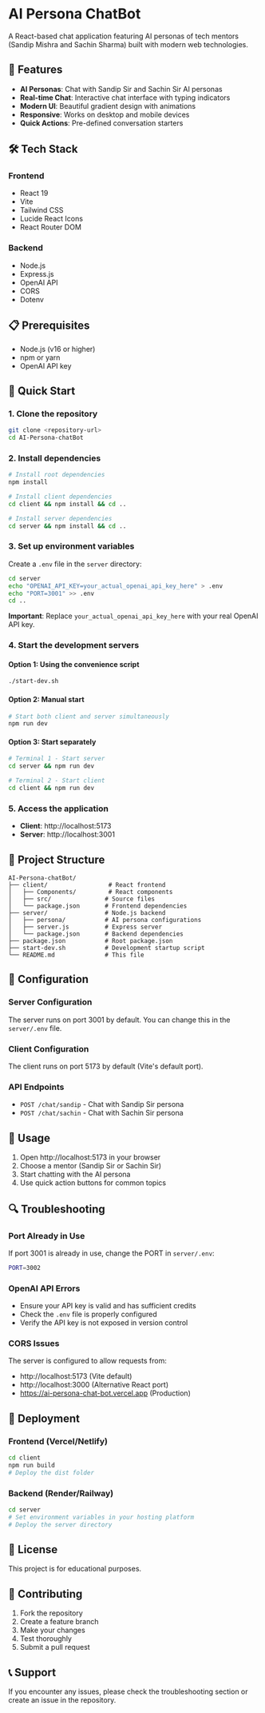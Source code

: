 # AI Persona ChatBot

A React-based chat application featuring AI personas of tech mentors (Sandip Mishra and Sachin Sharma) built with modern web technologies.

## 🚀 Features

- **AI Personas**: Chat with Sandip Sir and Sachin Sir AI personas
- **Real-time Chat**: Interactive chat interface with typing indicators
- **Modern UI**: Beautiful gradient design with animations
- **Responsive**: Works on desktop and mobile devices
- **Quick Actions**: Pre-defined conversation starters

## 🛠️ Tech Stack

### Frontend
- React 19
- Vite
- Tailwind CSS
- Lucide React Icons
- React Router DOM

### Backend
- Node.js
- Express.js
- OpenAI API
- CORS
- Dotenv

## 📋 Prerequisites

- Node.js (v16 or higher)
- npm or yarn
- OpenAI API key

## 🚀 Quick Start

### 1. Clone the repository
```bash
git clone <repository-url>
cd AI-Persona-chatBot
```

### 2. Install dependencies
```bash
# Install root dependencies
npm install

# Install client dependencies
cd client && npm install && cd ..

# Install server dependencies
cd server && npm install && cd ..
```

### 3. Set up environment variables
Create a `.env` file in the `server` directory:
```bash
cd server
echo "OPENAI_API_KEY=your_actual_openai_api_key_here" > .env
echo "PORT=3001" >> .env
cd ..
```

**Important**: Replace `your_actual_openai_api_key_here` with your real OpenAI API key.

### 4. Start the development servers

#### Option 1: Using the convenience script
```bash
./start-dev.sh
```

#### Option 2: Manual start
```bash
# Start both client and server simultaneously
npm run dev
```

#### Option 3: Start separately
```bash
# Terminal 1 - Start server
cd server && npm run dev

# Terminal 2 - Start client
cd client && npm run dev
```

### 5. Access the application
- **Client**: http://localhost:5173
- **Server**: http://localhost:3001

## 📁 Project Structure

```
AI-Persona-chatBot/
├── client/                 # React frontend
│   ├── Components/         # React components
│   ├── src/               # Source files
│   └── package.json       # Frontend dependencies
├── server/                # Node.js backend
│   ├── persona/           # AI persona configurations
│   ├── server.js          # Express server
│   └── package.json       # Backend dependencies
├── package.json           # Root package.json
├── start-dev.sh           # Development startup script
└── README.md              # This file
```

## 🔧 Configuration

### Server Configuration
The server runs on port 3001 by default. You can change this in the `server/.env` file.

### Client Configuration
The client runs on port 5173 by default (Vite's default port).

### API Endpoints
- `POST /chat/sandip` - Chat with Sandip Sir persona
- `POST /chat/sachin` - Chat with Sachin Sir persona

## 🎯 Usage

1. Open http://localhost:5173 in your browser
2. Choose a mentor (Sandip Sir or Sachin Sir)
3. Start chatting with the AI persona
4. Use quick action buttons for common topics

## 🔍 Troubleshooting

### Port Already in Use
If port 3001 is already in use, change the PORT in `server/.env`:
```bash
PORT=3002
```

### OpenAI API Errors
- Ensure your API key is valid and has sufficient credits
- Check the `.env` file is properly configured
- Verify the API key is not exposed in version control

### CORS Issues
The server is configured to allow requests from:
- http://localhost:5173 (Vite default)
- http://localhost:3000 (Alternative React port)
- https://ai-persona-chat-bot.vercel.app (Production)

## 🚀 Deployment

### Frontend (Vercel/Netlify)
```bash
cd client
npm run build
# Deploy the dist folder
```

### Backend (Render/Railway)
```bash
cd server
# Set environment variables in your hosting platform
# Deploy the server directory
```

## 📝 License

This project is for educational purposes.

## 🤝 Contributing

1. Fork the repository
2. Create a feature branch
3. Make your changes
4. Test thoroughly
5. Submit a pull request

## 📞 Support

If you encounter any issues, please check the troubleshooting section or create an issue in the repository. 